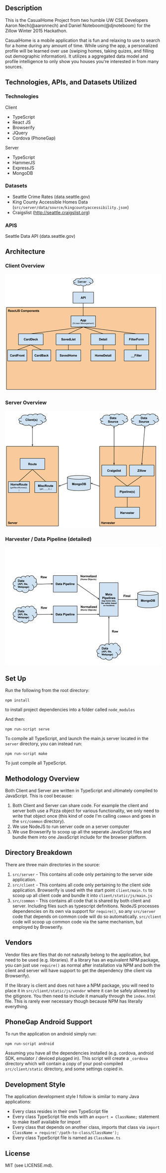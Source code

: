 Description
-----------

This is the CasualHome Project from two humble UW CSE Developers Aaron Nech(@aaronnech) and Daniel Noteboom(@djnoteboom) for the Zillow Winter 2015 Hackathon.


CasualHome is a mobile application that is fun and relaxing to use to search for a home during any amount of time. While using the app, a personalized profile will be learned over use (swiping homes, taking quizes, and filling out demographic information). It utilizes a aggregated data model and profile intelligence to only show you houses you're interested in from many sources.

Technologies, APIs, and Datasets Utilized
-----------------------------------------

### Technologies

Client

* TypeScript
* React JS
* Browserify
* JQuery
* Cordova (PhoneGap)

Server

* TypeScript
* HammerJS
* ExpressJS
* MongoDB


### Datasets

* Seattle Crime Rates (data.seattle.gov)
* King County Accessible Homes Data (`src/server/data/source/kingcountyaccessibility.json`)
* Craigslist (http://seattle.craigslist.org)

### APIS

Seattle Data API (data.seattle.gov)

Architecture
------------

### Client Overview

![Image of Client](https://github.com/aaronnech/Zillow2015/raw/master/ASSET/client.png)

### Server Overview

![Image of Server](https://github.com/aaronnech/Zillow2015/raw/master/ASSET/server.png)

### Harvester / Data Pipeline (detailed)

![Image of Harvester](https://github.com/aaronnech/Zillow2015/raw/master/ASSET/harvester.png)

Set Up
------
Run the following from the root directory:

`npm install`
  
to install project dependencies into a folder called `node_modules`

And then:

`npm run-script serve`

To compile all TypeScript, and launch the main.js server located in the `server` directory, you can instead run:

`npm run-script make`

To just compile all TypeScript.


Methodology Overview
--------------------
Both Client and Server are written in TypeScript and ultimately compiled to JavaScript. This is cool because:

1. Both Client and Server can share code. For example the client and server both use a Pizza object for various functionality, we only need to write that object once (this kind of code I'm calling `common` and goes in the `src/common` directory).
2. We use NodeJS to run server code on a server computer
3. We use Browserify to scoop up all the seperate JavaScript files and bundle them into one JavaScript include for the browser platform.


Directory Breakdown
-------------------

There are three main directories in the source:

1. `src/server` - This contains all code only pertaining to the server side application.
2. `src/client` - This contains all code only pertaining to the client side application. Browserify is used with the start point `client/main.ts` to scoop up all client code and bundle it into `client/static/js/main.js`
3. `src/common` - This contains all code that is shared by both client and server. Including files such as typescript definitions. NodeJS processes dependencies on its own via support for `require()`, so any `src/server` code that depends on common code will do so automatically. `src/client` code will scoop up common code via the same mechanism, but employed by Browserify.

Vendors
-------

Vendor files are files that do not naturally belong to the application, but need to be used (e.g. libraries). If a library has an equivalent NPM package, you can just use `require()` as normal after installation via NPM and both the client and server will have support to get the dependency (the client via Browserify).

If the library is client and does not have a NPM package, you will need to place it in `src/client/static/js/vendor` where it can be safely allowed by the gitignore. You then need to include it manually through the `index.html` file. This is rarely ever necessary though because NPM has literally everything.

PhoneGap Android Support
------------------------

To run the application on android simply run:

`npm run-script android`

Assuming you have all the dependencies installed (e.g. cordova, android SDK, emulator / deviced plugged in). This script will create a `_cordova` directory which will contain a copy of your post-compiled `src/client/static` directory, and some settings copied in.

Development Style
-----------------

The application development style I follow is similar to many Java applications:

- Every class resides in their own TypeScript file
- Every class TypeScript file ends with an `export = ClassName;` statement to make itself available for import
- Every class that depends on another class, imports that class via `import ClassName = require('/path-to-class/ClassName');`
- Every class TypeScript file is named as `ClassName.ts`

License
-------
MIT (see LICENSE.md).